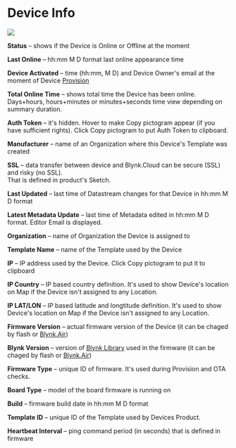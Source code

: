 # Device Info

![](https://user-images.githubusercontent.com/72824404/120794875-73b94580-c541-11eb-875a-7ef678b96168.png)

**Status** – shows if the Device is Online or Offline at the moment

**Last Online** – hh:mm M D format last online appearance time

**Device Activated** – time \(hh:mm, M D\) and Device Owner's email at the moment of Device [Provision](../../../troubleshooting/wifi-provisioning.md)

**Total Online Time** – shows total time the Device has been online.   
Days+hours, hours+minutes or minutes+seconds time view depending on summary duration.

**Auth Token** – it's hidden. Hover to make Copy pictogram appear \(if you have sufficient rights\). Click Copy pictogram to put Auth Token to clipboard.

**Manufacturer** – name of an Organization where this Device's Template was created

**SSL** – data transfer between device and Blynk.Cloud can be secure \(SSL\) and risky \(no SSL\).   
That is defined in product's Sketch. 

**Last Updated** – last time of Datastream changes for that Device in hh:mm M D format 

**Latest Metadata Update** – last time of Metadata edited in hh:mm M D format. Editor Email is displayed.

**Organization** – name of Organization the Device is assigned to

**Template Name** – name of the Template used by the Device

**IP** – IP address used by the Device. Click Copy pictogram to put it to clipboard

**IP Country** – IP based country definition. It's used to show Device's location on Map if the Device isn't assigned to any Location.

**IP LAT/LON**  – IP based latitude and longtitude definition. It's used to show Device's location on Map if the Device isn't assigned to any Location.

**Firmware Version** – actual firmware version of the Device \(it can be chaged by flash or [Blynk.Air](../../blynk.air/)\)

**Blynk Version** – version of [Blynk Library](../../../downloads/blynk.edgent.md) used in the firmware \(it can be chaged by flash or [Blynk.Air](../../blynk.air/)\)

**Firmware Type** – unique ID of firmware. It's used during Provision and OTA checks.

**Board Type** – model of the board firmware is running on

**Build** – firmware build date in hh:mm M D format 

**Template ID** – unique ID of the Template used by Devices Product. 

**Heartbeat Interval** – ping command period \(in seconds\) that is defined in firmware


